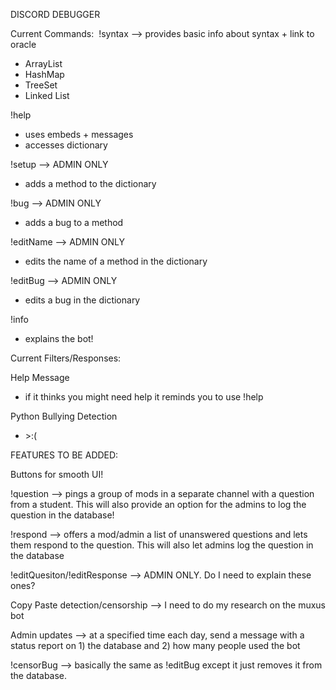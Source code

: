 DISCORD DEBUGGER

Current Commands: 
!syntax —> provides basic info about syntax + link to oracle
 - ArrayList
 - HashMap
 - TreeSet
 - Linked List

!help
 - uses embeds + messages
 - accesses dictionary

!setup —> ADMIN ONLY
 - adds a method to the dictionary

!bug —> ADMIN ONLY
 - adds a bug to a method

!editName —> ADMIN ONLY
 - edits the name of a method in the dictionary

!editBug —> ADMIN ONLY 
 - edits a bug in the dictionary

!info
 - explains the bot!


Current Filters/Responses:

 Help Message
 - if it thinks you might need help it reminds you to use !help

Python Bullying Detection
 - \>:(



FEATURES TO BE ADDED:

Buttons for smooth UI!

!question —> pings a group of mods in a separate channel with a question from a student. This will also provide an option for the admins to log the question in the database!

!respond —> offers a mod/admin a list of unanswered questions and lets them respond to the question. This will also let admins log the question in the database

!editQuesiton/!editResponse —> ADMIN ONLY. Do I need to explain these ones?

Copy Paste detection/censorship —> I need to do my research on the muxus bot

Admin updates —> at a specified time each day, send a message with a status report on 1) the database and 2) how many people used the bot

!censorBug —> basically the same as !editBug except it just removes it from the database. 
